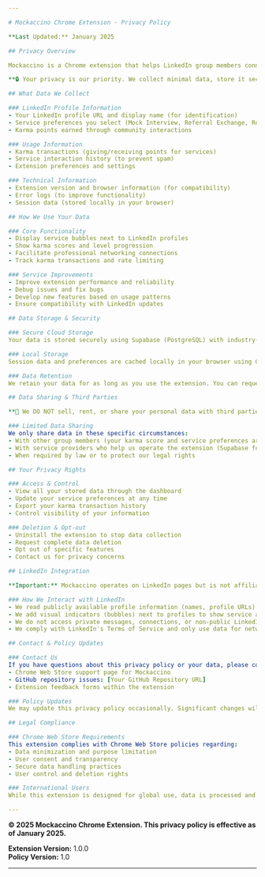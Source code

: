 ```yaml
---

# Mockaccino Chrome Extension - Privacy Policy

**Last Updated:** January 2025

## Privacy Overview

Mockaccino is a Chrome extension that helps LinkedIn group members connect for professional networking, mock interviews, referrals, and resume reviews. We are committed to protecting your privacy and being transparent about how we handle your data.

**🔒 Your privacy is our priority. We collect minimal data, store it securely, and never sell your information.**

## What Data We Collect

### LinkedIn Profile Information
- Your LinkedIn profile URL and display name (for identification)
- Service preferences you select (Mock Interview, Referral Exchange, Resume Review)  
- Karma points earned through community interactions

### Usage Information
- Karma transactions (giving/receiving points for services)
- Service interaction history (to prevent spam)
- Extension preferences and settings

### Technical Information
- Extension version and browser information (for compatibility)
- Error logs (to improve functionality)
- Session data (stored locally in your browser)

## How We Use Your Data

### Core Functionality
- Display service bubbles next to LinkedIn profiles
- Show karma scores and level progression
- Facilitate professional networking connections
- Track karma transactions and rate limiting

### Service Improvements
- Improve extension performance and reliability
- Debug issues and fix bugs
- Develop new features based on usage patterns
- Ensure compatibility with LinkedIn updates

## Data Storage & Security

### Secure Cloud Storage
Your data is stored securely using Supabase (PostgreSQL) with industry-standard encryption, row-level security policies, and regular backups.

### Local Storage
Session data and preferences are cached locally in your browser using Chrome's secure storage APIs. This data remains on your device and is not transmitted unless necessary for core functionality.

### Data Retention
We retain your data for as long as you use the extension. You can request data deletion at any time by contacting us or uninstalling the extension.

## Data Sharing & Third Parties

**🚫 We DO NOT sell, rent, or share your personal data with third parties for marketing purposes.**

### Limited Data Sharing
We only share data in these specific circumstances:
- With other group members (your karma score and service preferences are visible to facilitate networking)
- With service providers who help us operate the extension (Supabase for database hosting)
- When required by law or to protect our legal rights

## Your Privacy Rights

### Access & Control
- View all your stored data through the dashboard
- Update your service preferences at any time
- Export your karma transaction history
- Control visibility of your information

### Deletion & Opt-out
- Uninstall the extension to stop data collection
- Request complete data deletion
- Opt out of specific features
- Contact us for privacy concerns

## LinkedIn Integration

**Important:** Mockaccino operates on LinkedIn pages but is not affiliated with or endorsed by LinkedIn Corporation.

### How We Interact with LinkedIn
- We read publicly available profile information (names, profile URLs) that you can already see on LinkedIn
- We add visual indicators (bubbles) next to profiles to show service availability
- We do not access private messages, connections, or non-public LinkedIn data
- We comply with LinkedIn's Terms of Service and only use data for networking purposes

## Contact & Policy Updates

### Contact Us
If you have questions about this privacy policy or your data, please contact us through:
- Chrome Web Store support page for Mockaccino
- GitHub repository issues: [Your GitHub Repository URL]
- Extension feedback forms within the extension

### Policy Updates
We may update this privacy policy occasionally. Significant changes will be communicated through extension notifications. Continued use of the extension after updates constitutes acceptance of the revised policy.

## Legal Compliance

### Chrome Web Store Requirements
This extension complies with Chrome Web Store policies regarding:
- Data minimization and purpose limitation
- User consent and transparency
- Secure data handling practices
- User control and deletion rights

### International Users
While this extension is designed for global use, data is processed and stored in accordance with applicable privacy laws including GDPR, CCPA, and other regional privacy regulations.

---
```


**© 2025 Mockaccino Chrome Extension. This privacy policy is effective as of January 2025.**

**Extension Version:** 1.0.0  
**Policy Version:** 1.0  

---
